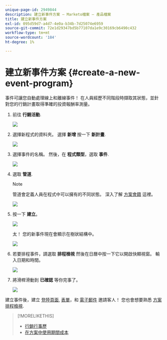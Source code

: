 ```yaml
---
unique-page-id: 2949844
description: 建立新事件方案 — Marketo檔案 — 產品檔案
title: 建立新事件方案
exl-id: 095d59d7-a4d7-4e0a-b34b-7d25074e6959
source-git-commit: 72e1d29347bd5b77107da1e9c30169cb6490c432
workflow-type: tm+mt
source-wordcount: '184'
ht-degree: 1%

---
```


# 建立新事件方案 {#create-a-new-event-program}

事件可讓您自動處理線上和離線事件！ 在人員經歷不同階段時擷取其狀態，並針對您的行銷計畫取得準確的投資報酬率測量。

1. 前往 **行銷活動**.

   ![](assets/ma.png)

1. 選擇新程式的資料夾。 選擇 **新增** 按一下 **新計畫**.

   ![](assets/image2015-2-26-14-3a24-3a30.png)

1. 選擇事件的名稱。 然後，在 **程式類型**，選取 **事件**.

   ![](assets/image2015-2-26-14-3a26-3a6.png)

1. 選取 **管道**.

   >[!NOTE]
   >
   >管道會定義人員在程式中可以擁有的不同狀態。 深入了解 [方案會籍](/help/marketo/product-docs/core-marketo-concepts/programs/creating-programs/understanding-program-membership.md) 這裡。

   ![](assets/image2015-2-26-14-3a29-3a3.png)

1. 按一下 **建立**。

   ![](assets/image2015-2-26-14-3a33-3a17.png)

   太！ 您的新事件現在會顯示在樹狀結構中。

   ![](assets/image2015-2-26-14-3a34-3a33.png)

1. 若要排程事件，請選取 **排程檢視** 然後在日曆中按一下它以開啟快顯視窗。 輸入日期和時間。

   ![](assets/image2016-3-25-14-3a17-3a33.png)

1. 將滑桿滑動到 **已確認** 等你完事了。

   ![](assets/image2016-3-25-14-3a18-3a13.png)

建立事件後，建立 [登陸頁面](/help/marketo/product-docs/demand-generation/landing-pages/free-form-landing-pages/create-a-free-form-landing-page.md), [表單](/help/marketo/product-docs/demand-generation/forms/creating-a-form/create-a-form.md)，和 [電子郵件](/help/marketo/product-docs/email-marketing/email-programs/creating-an-email-program/create-an-email-program.md) 邀請客人！ 您也會想要熟悉 [方案排程檢視](https://docs.marketo.com/display/docs/program+schedule+view).

>[!MORELIKETHIS]
>
>* [行銷行事歷](/help/marketo/product-docs/core-marketo-concepts/marketing-calendar/understanding-the-calendar/navigating-the-marketing-calendar.md)
>* [在方案中使用期間成本](/help/marketo/product-docs/core-marketo-concepts/programs/working-with-programs/using-period-costs-in-a-program.md)

